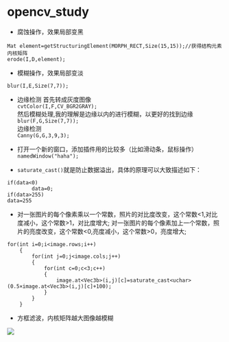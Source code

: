 # opencv_study

* 腐蚀操作，效果局部变黑
```
Mat element=getStructuringElement(MORPH_RECT,Size(15,15));//获得结构元素内核矩阵
erode(I,D,element);
```

* 模糊操作，效果局部变淡
```
blur(I,E,Size(7,7));
```
* 边缘检测
首先转成灰度图像  
`cvtColor(I,F,CV_BGR2GRAY);`  
然后模糊处理,我的理解是边缘以内的进行模糊，以更好的找到边缘  
`blur(F,G,Size(7,7));`  
边缘检测  
`Canny(G,G,3,9,3);`  

* 打开一个新的窗口，添加插件用的比较多（比如滑动条，鼠标操作）
`namedWindow("haha");`

* `saturate_cast()`就是防止数据溢出，具体的原理可以大致描述如下：
```
if(data<0)
        data=0;
if(data>255)
data=255
```

* 对一张图片的每个像素乘以一个常数，照片的对比度改变，这个常数<1,对比度减小，这个常数>1，对比度增大;
对一张图片的每个像素加上一个常数，照片的亮度改变，这个常数<0,亮度减小，这个常数>0，亮度增大;
```
for(int i=0;i<image.rows;i++)
    {
        for(int j=0;j<image.cols;j++)
        {
            for(int c=0;c<3;c++)
            {
                image.at<Vec3b>(i,j)[c]=saturate_cast<uchar>(0.5×image.at<Vec3b>(i,j)[c]+100);
            }
        }
    }
```
* 方框滤波，内核矩阵越大图像越模糊


![](/home/wr/1.jpg)










